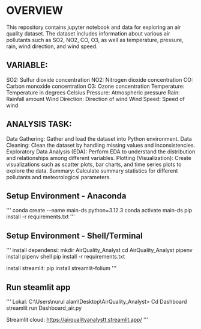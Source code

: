 # OVERVIEW
This repository contains jupyter notebook and data for exploring an air quality dataset. The dataset includes information about various air pollutants such as SO2, NO2, CO, O3, as well as temperature, pressure, rain, wind direction, and wind speed.
## VARIABLE:
SO2: Sulfur dioxide concentration
NO2: Nitrogen dioxide concentration
CO: Carbon monoxide concentration
O3: Ozone concentration
Temperature: Temperature in degrees Celsius
Pressure: Atmospheric pressure
Rain: Rainfall amount
Wind Direction: Direction of wind
Wind Speed: Speed of wind

## ANALYSIS TASK:
Data Gathering: Gather and load the dataset into Python environment.
Data Cleaning: Clean the dataset by handling missing values and inconsistencies.
Exploratory Data Analysis (EDA): Perform EDA to understand the distribution and relationships among different variables.
Plotting (Visualization): Create visualizations such as scatter plots, bar charts, and time series plots to explore the data.
Summary: Calculate summary statistics for different pollutants and meteorological parameters.

## Setup Environment - Anaconda
'''
conda create --name main-ds python=3.12.3
conda activate main-ds
pip install -r requirements.txt
'''
## Setup Environment - Shell/Terminal
'''
install dependensi:
mkdir AirQuality_Analyst
cd AirQuality_Analyst
pipenv install
pipenv shell
pip install -r requirements.txt

install streamlit:
pip install streamlit-folium
'''

## Run steamlit app
'''
Lokal:
C:\Users\nurul alam\Desktop\AirQuality_Analyst>
Cd Dashboard
streamlit run Dashboard_air.py

Streamlit cloud:
https://airqualityanalystt.streamlit.app/
'''
